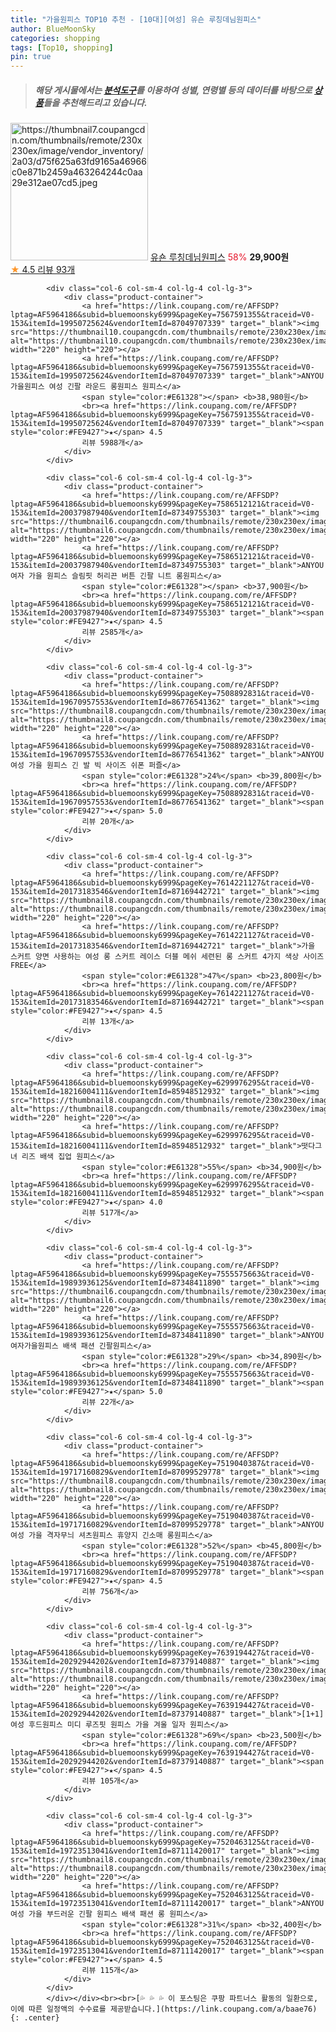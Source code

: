 ```yaml
---
title: "가을원피스 TOP10 추천 - [10대][여성] 유숀 루칭데님원피스"
author: BlueMoonSky
categories: shopping
tags: [Top10, shopping]
pin: true
---
```


> ##### 해당 게시물에서는 [**분석도구**](https://itemscout.io/)를 이용하여 **성별**, **연령별** 등의 데이터를 바탕으로 [**상품**](https://link.coupang.com/a/baae76)들을 추천해드리고 있습니다.
<div class="container"><div class="row">
            <div class="col-6 col-sm-4 col-lg-4 col-lg-3">
                <div class="product-container">
                    <a href="https://link.coupang.com/re/AFFSDP?lptag=AF5964186&subid=bluemoonsky6999&pageKey=6346043862&traceid=V0-153&itemId=13334446517&vendorItemId=80590099459" target="_blank"><img src="https://thumbnail7.coupangcdn.com/thumbnails/remote/230x230ex/image/vendor_inventory/2a03/d75f625a63fd9165a46966c0e871b2459a463264244c0aa29e312ae07cd5.jpeg" alt="https://thumbnail7.coupangcdn.com/thumbnails/remote/230x230ex/image/vendor_inventory/2a03/d75f625a63fd9165a46966c0e871b2459a463264244c0aa29e312ae07cd5.jpeg" width="220" height="220"></a>
                    <a href="https://link.coupang.com/re/AFFSDP?lptag=AF5964186&subid=bluemoonsky6999&pageKey=6346043862&traceid=V0-153&itemId=13334446517&vendorItemId=80590099459" target="_blank">유숀 루칭데님원피스</a>
                    <span style="color:#E61328">58%</span> <b>29,900원</b>
                    <br><a href="https://link.coupang.com/re/AFFSDP?lptag=AF5964186&subid=bluemoonsky6999&pageKey=6346043862&traceid=V0-153&itemId=13334446517&vendorItemId=80590099459" target="_blank"><span style="color:#FE9427">★</span> 4.5
                    리뷰 93개</a>
                </div>
            </div>
            
            <div class="col-6 col-sm-4 col-lg-4 col-lg-3">
                <div class="product-container">
                    <a href="https://link.coupang.com/re/AFFSDP?lptag=AF5964186&subid=bluemoonsky6999&pageKey=7567591355&traceid=V0-153&itemId=19950725624&vendorItemId=87049707339" target="_blank"><img src="https://thumbnail10.coupangcdn.com/thumbnails/remote/230x230ex/image/vendor_inventory/c8be/eb3196997b7588ea4d960f15878c66e7471cc86ad62438e427fd8a1d6ec2.jpg" alt="https://thumbnail10.coupangcdn.com/thumbnails/remote/230x230ex/image/vendor_inventory/c8be/eb3196997b7588ea4d960f15878c66e7471cc86ad62438e427fd8a1d6ec2.jpg" width="220" height="220"></a>
                    <a href="https://link.coupang.com/re/AFFSDP?lptag=AF5964186&subid=bluemoonsky6999&pageKey=7567591355&traceid=V0-153&itemId=19950725624&vendorItemId=87049707339" target="_blank">ANYOU 가을원피스 여성 긴팔 라운드 롱원피스 원피스</a>
                    <span style="color:#E61328"></span> <b>38,980원</b>
                    <br><a href="https://link.coupang.com/re/AFFSDP?lptag=AF5964186&subid=bluemoonsky6999&pageKey=7567591355&traceid=V0-153&itemId=19950725624&vendorItemId=87049707339" target="_blank"><span style="color:#FE9427">★</span> 4.5
                    리뷰 5988개</a>
                </div>
            </div>
            
            <div class="col-6 col-sm-4 col-lg-4 col-lg-3">
                <div class="product-container">
                    <a href="https://link.coupang.com/re/AFFSDP?lptag=AF5964186&subid=bluemoonsky6999&pageKey=7586512121&traceid=V0-153&itemId=20037987940&vendorItemId=87349755303" target="_blank"><img src="https://thumbnail6.coupangcdn.com/thumbnails/remote/230x230ex/image/vendor_inventory/694a/a2fb1b661fde60a194d2714b75de799deb6fbcfa73168f5c3e146609c3ee.jpg" alt="https://thumbnail6.coupangcdn.com/thumbnails/remote/230x230ex/image/vendor_inventory/694a/a2fb1b661fde60a194d2714b75de799deb6fbcfa73168f5c3e146609c3ee.jpg" width="220" height="220"></a>
                    <a href="https://link.coupang.com/re/AFFSDP?lptag=AF5964186&subid=bluemoonsky6999&pageKey=7586512121&traceid=V0-153&itemId=20037987940&vendorItemId=87349755303" target="_blank">ANYOU 여자 가을 원피스 슬림핏 허리끈 버튼 긴팔 니트 롱원피스</a>
                    <span style="color:#E61328"></span> <b>37,900원</b>
                    <br><a href="https://link.coupang.com/re/AFFSDP?lptag=AF5964186&subid=bluemoonsky6999&pageKey=7586512121&traceid=V0-153&itemId=20037987940&vendorItemId=87349755303" target="_blank"><span style="color:#FE9427">★</span> 4.5
                    리뷰 2585개</a>
                </div>
            </div>
            
            <div class="col-6 col-sm-4 col-lg-4 col-lg-3">
                <div class="product-container">
                    <a href="https://link.coupang.com/re/AFFSDP?lptag=AF5964186&subid=bluemoonsky6999&pageKey=7508892831&traceid=V0-153&itemId=19670957553&vendorItemId=86776541362" target="_blank"><img src="https://thumbnail8.coupangcdn.com/thumbnails/remote/230x230ex/image/vendor_inventory/1ac6/a8ba6030e17983ceeff90be3082c29aaddd9cfe9d9636ae3987c9019ea3e.jpg" alt="https://thumbnail8.coupangcdn.com/thumbnails/remote/230x230ex/image/vendor_inventory/1ac6/a8ba6030e17983ceeff90be3082c29aaddd9cfe9d9636ae3987c9019ea3e.jpg" width="220" height="220"></a>
                    <a href="https://link.coupang.com/re/AFFSDP?lptag=AF5964186&subid=bluemoonsky6999&pageKey=7508892831&traceid=V0-153&itemId=19670957553&vendorItemId=86776541362" target="_blank">ANYOU 여성 가을 원피스 긴 발 빅 사이즈 쉬폰 퍼즐</a>
                    <span style="color:#E61328">24%</span> <b>39,800원</b>
                    <br><a href="https://link.coupang.com/re/AFFSDP?lptag=AF5964186&subid=bluemoonsky6999&pageKey=7508892831&traceid=V0-153&itemId=19670957553&vendorItemId=86776541362" target="_blank"><span style="color:#FE9427">★</span> 5.0
                    리뷰 20개</a>
                </div>
            </div>
            
            <div class="col-6 col-sm-4 col-lg-4 col-lg-3">
                <div class="product-container">
                    <a href="https://link.coupang.com/re/AFFSDP?lptag=AF5964186&subid=bluemoonsky6999&pageKey=7614221127&traceid=V0-153&itemId=20173183546&vendorItemId=87169442721" target="_blank"><img src="https://thumbnail8.coupangcdn.com/thumbnails/remote/230x230ex/image/vendor_inventory/ed77/34aadc9088c9aa27a8a87b979fdd450736f427b1b9154af0263386a7566b.jpg" alt="https://thumbnail8.coupangcdn.com/thumbnails/remote/230x230ex/image/vendor_inventory/ed77/34aadc9088c9aa27a8a87b979fdd450736f427b1b9154af0263386a7566b.jpg" width="220" height="220"></a>
                    <a href="https://link.coupang.com/re/AFFSDP?lptag=AF5964186&subid=bluemoonsky6999&pageKey=7614221127&traceid=V0-153&itemId=20173183546&vendorItemId=87169442721" target="_blank">가을 스커트 양면 사용하는 여성 롱 스커트 레이스 더블 메쉬 세련된 롱 스커트 4가지 색상 사이즈 FREE</a>
                    <span style="color:#E61328">47%</span> <b>23,800원</b>
                    <br><a href="https://link.coupang.com/re/AFFSDP?lptag=AF5964186&subid=bluemoonsky6999&pageKey=7614221127&traceid=V0-153&itemId=20173183546&vendorItemId=87169442721" target="_blank"><span style="color:#FE9427">★</span> 4.5
                    리뷰 13개</a>
                </div>
            </div>
            
            <div class="col-6 col-sm-4 col-lg-4 col-lg-3">
                <div class="product-container">
                    <a href="https://link.coupang.com/re/AFFSDP?lptag=AF5964186&subid=bluemoonsky6999&pageKey=6299976295&traceid=V0-153&itemId=18216004111&vendorItemId=85948512932" target="_blank"><img src="https://thumbnail8.coupangcdn.com/thumbnails/remote/230x230ex/image/vendor_inventory/203e/81e69b224689403176b27555ca43e6b8133cdb10a21ca3e9dcb7d10a7eeb.jpg" alt="https://thumbnail8.coupangcdn.com/thumbnails/remote/230x230ex/image/vendor_inventory/203e/81e69b224689403176b27555ca43e6b8133cdb10a21ca3e9dcb7d10a7eeb.jpg" width="220" height="220"></a>
                    <a href="https://link.coupang.com/re/AFFSDP?lptag=AF5964186&subid=bluemoonsky6999&pageKey=6299976295&traceid=V0-153&itemId=18216004111&vendorItemId=85948512932" target="_blank">떳다그녀 리즈 배색 집업 원피스</a>
                    <span style="color:#E61328">55%</span> <b>34,900원</b>
                    <br><a href="https://link.coupang.com/re/AFFSDP?lptag=AF5964186&subid=bluemoonsky6999&pageKey=6299976295&traceid=V0-153&itemId=18216004111&vendorItemId=85948512932" target="_blank"><span style="color:#FE9427">★</span> 4.0
                    리뷰 517개</a>
                </div>
            </div>
            
            <div class="col-6 col-sm-4 col-lg-4 col-lg-3">
                <div class="product-container">
                    <a href="https://link.coupang.com/re/AFFSDP?lptag=AF5964186&subid=bluemoonsky6999&pageKey=7555575663&traceid=V0-153&itemId=19893936125&vendorItemId=87348411890" target="_blank"><img src="https://thumbnail6.coupangcdn.com/thumbnails/remote/230x230ex/image/vendor_inventory/f94d/3214d5c468a9fe67972c6704a821169dc0ce4792e579423d8bfc63907096.jpg" alt="https://thumbnail6.coupangcdn.com/thumbnails/remote/230x230ex/image/vendor_inventory/f94d/3214d5c468a9fe67972c6704a821169dc0ce4792e579423d8bfc63907096.jpg" width="220" height="220"></a>
                    <a href="https://link.coupang.com/re/AFFSDP?lptag=AF5964186&subid=bluemoonsky6999&pageKey=7555575663&traceid=V0-153&itemId=19893936125&vendorItemId=87348411890" target="_blank">ANYOU 여자가을원피스 배색 패션 긴팔원피스</a>
                    <span style="color:#E61328">29%</span> <b>34,890원</b>
                    <br><a href="https://link.coupang.com/re/AFFSDP?lptag=AF5964186&subid=bluemoonsky6999&pageKey=7555575663&traceid=V0-153&itemId=19893936125&vendorItemId=87348411890" target="_blank"><span style="color:#FE9427">★</span> 5.0
                    리뷰 22개</a>
                </div>
            </div>
            
            <div class="col-6 col-sm-4 col-lg-4 col-lg-3">
                <div class="product-container">
                    <a href="https://link.coupang.com/re/AFFSDP?lptag=AF5964186&subid=bluemoonsky6999&pageKey=7519040387&traceid=V0-153&itemId=19717160829&vendorItemId=87099529778" target="_blank"><img src="https://thumbnail8.coupangcdn.com/thumbnails/remote/230x230ex/image/vendor_inventory/4ae6/e3bd7c61676668556b85cddc40cf40132390e221b2b29ed7c47608180adc.jpg" alt="https://thumbnail8.coupangcdn.com/thumbnails/remote/230x230ex/image/vendor_inventory/4ae6/e3bd7c61676668556b85cddc40cf40132390e221b2b29ed7c47608180adc.jpg" width="220" height="220"></a>
                    <a href="https://link.coupang.com/re/AFFSDP?lptag=AF5964186&subid=bluemoonsky6999&pageKey=7519040387&traceid=V0-153&itemId=19717160829&vendorItemId=87099529778" target="_blank">ANYOU 여성 가을 격자무늬 셔츠원피스 휴양지 긴소매 롱원피스</a>
                    <span style="color:#E61328">52%</span> <b>45,800원</b>
                    <br><a href="https://link.coupang.com/re/AFFSDP?lptag=AF5964186&subid=bluemoonsky6999&pageKey=7519040387&traceid=V0-153&itemId=19717160829&vendorItemId=87099529778" target="_blank"><span style="color:#FE9427">★</span> 4.5
                    리뷰 756개</a>
                </div>
            </div>
            
            <div class="col-6 col-sm-4 col-lg-4 col-lg-3">
                <div class="product-container">
                    <a href="https://link.coupang.com/re/AFFSDP?lptag=AF5964186&subid=bluemoonsky6999&pageKey=7639194427&traceid=V0-153&itemId=20292944202&vendorItemId=87379140887" target="_blank"><img src="https://thumbnail8.coupangcdn.com/thumbnails/remote/230x230ex/image/vendor_inventory/bc9f/8607c2d8c984aa61f102a939542b3c13f477f7ecfa06d6b2bb3e5d8e6cd1.jpg" alt="https://thumbnail8.coupangcdn.com/thumbnails/remote/230x230ex/image/vendor_inventory/bc9f/8607c2d8c984aa61f102a939542b3c13f477f7ecfa06d6b2bb3e5d8e6cd1.jpg" width="220" height="220"></a>
                    <a href="https://link.coupang.com/re/AFFSDP?lptag=AF5964186&subid=bluemoonsky6999&pageKey=7639194427&traceid=V0-153&itemId=20292944202&vendorItemId=87379140887" target="_blank">[1+1] 여성 후드원피스 미디 루즈핏 원피스 가을 겨울 일자 원피스</a>
                    <span style="color:#E61328">69%</span> <b>23,500원</b>
                    <br><a href="https://link.coupang.com/re/AFFSDP?lptag=AF5964186&subid=bluemoonsky6999&pageKey=7639194427&traceid=V0-153&itemId=20292944202&vendorItemId=87379140887" target="_blank"><span style="color:#FE9427">★</span> 4.5
                    리뷰 105개</a>
                </div>
            </div>
            
            <div class="col-6 col-sm-4 col-lg-4 col-lg-3">
                <div class="product-container">
                    <a href="https://link.coupang.com/re/AFFSDP?lptag=AF5964186&subid=bluemoonsky6999&pageKey=7520463125&traceid=V0-153&itemId=19723513041&vendorItemId=87111420017" target="_blank"><img src="https://thumbnail8.coupangcdn.com/thumbnails/remote/230x230ex/image/vendor_inventory/b5cf/f60c5b1ea3a3dad6076cda1175c86a8ca6ac776d61c0877aee0db3bfa6cb.jpg" alt="https://thumbnail8.coupangcdn.com/thumbnails/remote/230x230ex/image/vendor_inventory/b5cf/f60c5b1ea3a3dad6076cda1175c86a8ca6ac776d61c0877aee0db3bfa6cb.jpg" width="220" height="220"></a>
                    <a href="https://link.coupang.com/re/AFFSDP?lptag=AF5964186&subid=bluemoonsky6999&pageKey=7520463125&traceid=V0-153&itemId=19723513041&vendorItemId=87111420017" target="_blank">ANYOU 여성 가을 부드러운 긴팔 원피스 배색 패션 롱 원피스</a>
                    <span style="color:#E61328">31%</span> <b>32,400원</b>
                    <br><a href="https://link.coupang.com/re/AFFSDP?lptag=AF5964186&subid=bluemoonsky6999&pageKey=7520463125&traceid=V0-153&itemId=19723513041&vendorItemId=87111420017" target="_blank"><span style="color:#FE9427">★</span> 4.5
                    리뷰 115개</a>
                </div>
            </div>
            </div></div><br><br>[💦 💦 💦 이 포스팅은 쿠팡 파트너스 활동의 일환으로, 이에 따른 일정액의 수수료를 제공받습니다.](https://link.coupang.com/a/baae76){: .center}